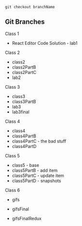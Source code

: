 `git checkout branchName`

## Git Branches

Class 1
- React Editor Code Solution - lab1

Class 2
 - class2
 - class2PartB
 - class2PartC
 - lab2

 Class 3
 - class3
 - class3PartB
 - lab3
 - lab3final

 Class 4
 - class4
 - class4PartB
 - class4PartC - the bad stuff
 - class4PartD

 Class 5 
 - class5 - base
 - class5PartB - add item 
 - class5PartC - update item
 - class5PartD - snapshots

 Class 6
- gifs
- gifsFinal



- gifsFinalRedux